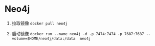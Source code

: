 # Neo4j

1. 拉取镜像 `docker pull neo4j`

2. 启动镜像 `docker run --name neo4j -d -p 7474:7474 -p 7687:7687 --volume=$HOME/neo4j/data:/data  neo4j`
